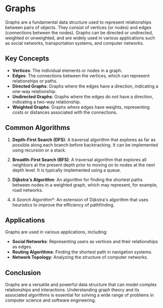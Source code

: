 # Graphs

Graphs are a fundamental data structure used to represent relationships between pairs of objects. They consist of vertices (or nodes) and edges (connections between the nodes). Graphs can be directed or undirected, weighted or unweighted, and are widely used in various applications such as social networks, transportation systems, and computer networks.

## Key Concepts

- **Vertices**: The individual elements or nodes in a graph.
- **Edges**: The connections between the vertices, which can represent relationships or paths.
- **Directed Graphs**: Graphs where the edges have a direction, indicating a one-way relationship.
- **Undirected Graphs**: Graphs where the edges do not have a direction, indicating a two-way relationship.
- **Weighted Graphs**: Graphs where edges have weights, representing costs or distances associated with the connections.

## Common Algorithms

1. **Depth-First Search (DFS)**: A traversal algorithm that explores as far as possible along each branch before backtracking. It can be implemented using recursion or a stack.

2. **Breadth-First Search (BFS)**: A traversal algorithm that explores all neighbors at the present depth prior to moving on to nodes at the next depth level. It is typically implemented using a queue.

3. **Dijkstra's Algorithm**: An algorithm for finding the shortest paths between nodes in a weighted graph, which may represent, for example, road networks.

4. **A* Search Algorithm**: An extension of Dijkstra's algorithm that uses heuristics to improve the efficiency of pathfinding.

## Applications

Graphs are used in various applications, including:

- **Social Networks**: Representing users as vertices and their relationships as edges.
- **Routing Algorithms**: Finding the shortest path in navigation systems.
- **Network Topology**: Analyzing the structure of computer networks.

## Conclusion

Graphs are a versatile and powerful data structure that can model complex relationships and interactions. Understanding graph theory and its associated algorithms is essential for solving a wide range of problems in computer science and software engineering.
